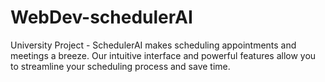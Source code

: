 # WebDev-schedulerAI
 University Project - SchedulerAI makes scheduling appointments and meetings a breeze. Our intuitive interface and powerful features allow you to streamline your scheduling process and save time.

